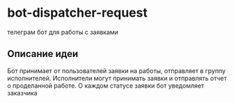 # bot-dispatcher-request
телеграм бот для работы с заявками

## Описание идеи
Бот принимает от пользователей заявки на работы, отправляет в группу исполнителей. Исполнители могут принимать заявки и отправлять отчет о проделанной работе.
О каждом статусе заявки бот уведомляет заказчика

